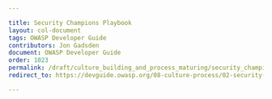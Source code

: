 ```yaml
---

title: Security Champions Playbook
layout: col-document
tags: OWASP Developer Guide
contributors: Jon Gadsden
document: OWASP Developer Guide
order: 1023
permalink: /draft/culture_building_and_process_maturing/security_champions/security_champions_playbook/
redirect_to: https://devguide.owasp.org/08-culture-process/02-security-champions/03-security-champions-playbook/

---
```

